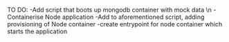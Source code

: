 TO DO: -Add script that boots up mongodb container with mock data \n
       -Containerise Node application
       -Add to aforementioned script, adding provisioning of Node container
       -create entrypoint for node container which starts the application
